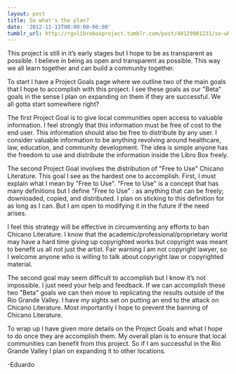 ```yaml
---
layout: post
title: So what's the plan?
date: '2012-11-13T00:00:00-06:00'
tumblr_url: http://rgvlibroboxproject.tumblr.com/post/40129901231/so-whats-the-plan
---
```

This project is still in it’s early stages but I hope to be as transparent as possible. I believe in being as open and transparent as possible. This way we all learn together and can build a community together.

To start I have a  Project Goals  page where we outline two of the main goals that I hope to accomplish with this project. I see these goals as our "Beta" goals in the sense I plan on expanding on them if they are successful. We all gotta start somewhere right?

The first Project Goal is to give local communities open access to valuable information. I feel strongly that this information must be free of cost to the end user. This information should also be free to distribute by any user. I consider valuable information to be anything revolving around healthcare, law, education, and community development. The idea is simple anyone has the freedom to use and distribute the information inside the Libro Box freely.

The second Project Goal involves the distribution of "Free to Use" Chicano Literature. This goal I see as the hardest one to accomplish. First, I must explain what I mean by "Free to Use". "Free to Use" is a concept that has many definitions but I define "Free to Use" : as anything that can be freely; downloaded, copied, and distributed. I plan on sticking to this definition for as long as I can. But I am open to modifying it in the future if the need arises.

I feel this strategy will be effective in circumventing any efforts to ban Chicano Literature. I know that the academic/professional/proprietary world may have a hard time giving up copyrighted works but copyright was meant to benefit us all not just the artist. Fair warning I am not copyright lawyer, so I welcome anyone who is willing to talk about copyright law or copyrighted material.

The second goal may seem difficult to accomplish but I know it’s not impossible. I just need your help and feedback. If we can accomplish these two "Beta" goals we can then move to replicating the results outside of the Rio Grande Valley. I have my sights set on putting an end to the attack on Chicano Literature. Most importantly I hope to prevent the banning of Chicano Literature.

To wrap up I have given more details on the Project Goals and what I hope to do once they are accomplish them. My overall plan is to ensure that local communities can benefit from this project. So if I am successful in the Rio Grande Valley I plan on expanding it to other locations.

-Eduardo
